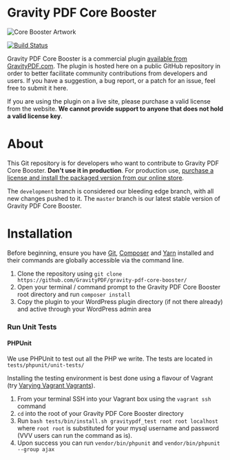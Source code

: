 Gravity PDF Core Booster
==========================

![Core Booster Artwork](https://resources.gravitypdf.com/uploads/edd/2017/06/cover-artwork-shorter-1.png)

[![Build Status](https://travis-ci.org/GravityPDF/gravity-pdf-core-booster.svg?branch=development)](https://travis-ci.org/GravityPDF/gravity-pdf-core-booster)

Gravity PDF Core Booster is a commercial plugin [available from GravityPDF.com](https://gravitypdf.com/shop/core-booster-add-on/). The plugin is hosted here on a public GitHub repository in order to better facilitate community contributions from developers and users. If you have a suggestion, a bug report, or a patch for an issue, feel free to submit it here.

If you are using the plugin on a live site, please purchase a valid license from the website. **We cannot provide support to anyone that does not hold a valid license key**.

# About

This Git repository is for developers who want to contribute to Gravity PDF Core Booster. **Don't use it in production**. For production use, [purchase a license and install the packaged version from our online store](https://gravitypdf.com/shop/core-booster-add-on/).

The `development` branch is considered our bleeding edge branch, with all new changes pushed to it. The `master` branch is our latest stable version of Gravity PDF Core Booster.

# Installation

Before beginning, ensure you have [Git](https://git-scm.com/), [Composer](https://getcomposer.org/) and [Yarn](https://yarnpkg.com/en/docs/install) installed and their commands are globally accessible via the command line.

1. Clone the repository using `git clone https://github.com/GravityPDF/gravity-pdf-core-booster/`
1. Open your terminal / command prompt to the Gravity PDF Core Booster root directory and run `composer install`
1. Copy the plugin to your WordPress plugin directory (if not there already) and active through your WordPress admin area

### Run Unit Tests

#### PHPUnit

We use PHPUnit to test out all the PHP we write. The tests are located in `tests/phpunit/unit-tests/`

Installing the testing environment is best done using a flavour of Vagrant (try [Varying Vagrant Vagrants](https://github.com/Varying-Vagrant-Vagrants/VVV)).

1. From your terminal SSH into your Vagrant box using the `vagrant ssh` command
2. `cd` into the root of your Gravity PDF Core Booster directory
3. Run `bash tests/bin/install.sh gravitypdf_test root root localhost` where `root root` is substituted for your mysql username and password (VVV users can run the command as is).
4. Upon success you can run `vendor/bin/phpunit` and `vendor/bin/phpunit --group ajax`